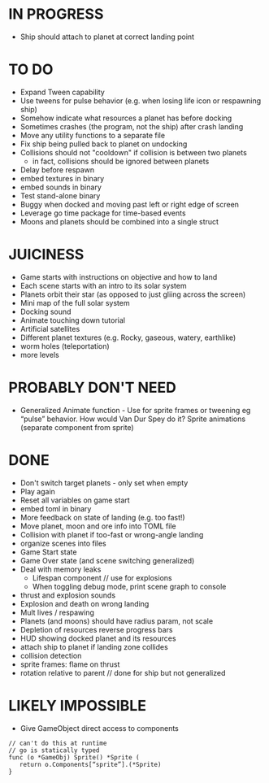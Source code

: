 # IN PROGRESS

- Ship should attach to planet at correct landing point

# TO DO

- Expand Tween capability
- Use tweens for pulse behavior (e.g. when losing life icon or respawning ship)
- Somehow indicate what resources a planet has before docking
- Sometimes crashes (the program, not the ship) after crash landing
- Move any utility functions to a separate file
- Fix ship being pulled back to planet on undocking
- Collisions should not "cooldown" if collision is between two planets
  - in fact, collisions should be ignored between planets
- Delay before respawn
- embed textures in binary
- embed sounds in binary
- Test stand-alone binary
- Buggy when docked and moving past left or right edge of screen
- Leverage go time package for time-based events
- Moons and planets should be combined into a single struct

# JUICINESS

- Game starts with instructions on objective and how to land
- Each scene starts with an intro to its solar system
- Planets orbit their star (as opposed to just gliing across the screen)
- Mini map of the full solar system
- Docking sound
- Animate touching down tutorial
- Artificial satellites
- Different planet textures (e.g. Rocky, gaseous, watery, earthlike)
- worm holes (teleportation)
- more levels

# PROBABLY DON'T NEED

- Generalized Animate function - Use for sprite frames or tweening eg “pulse” behavior. How would Van Dur Spey do it? Sprite animations (separate component from sprite)

# DONE

- Don't switch target planets - only set when empty
- Play again
- Reset all variables on game start
- embed toml in binary
- More feedback on state of landing (e.g. too fast!)
- Move planet, moon and ore info into TOML file
- Collision with planet if too-fast or wrong-angle landing
- organize scenes into files
- Game Start state
- Game Over state (and scene switching generalized)
- Deal with memory leaks
  - Lifespan component // use for explosions
  - When toggling debug mode, print scene graph to console
- thrust and explosion sounds
- Explosion and death on wrong landing
- Mult lives / respawing
- Planets (and moons) should have radius param, not scale
- Depletion of resources reverse progress bars
- HUD showing docked planet and its resources
- attach ship to planet if landing zone collides
- collision detection
- sprite frames: flame on thrust
- rotation relative to parent // done for ship but not generalized

# LIKELY IMPOSSIBLE

- Give GameObject direct access to components

```
// can't do this at runtime
// go is statically typed
func (o *GameObj) Sprite() *Sprite (
   return o.Components[“sprite”].(*Sprite)
}
```
